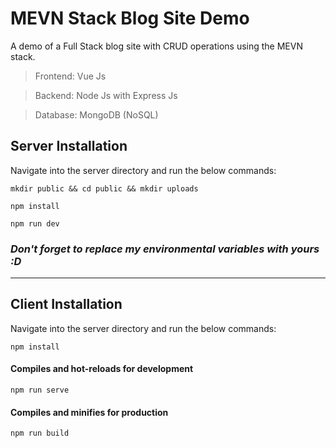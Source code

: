 # MEVN Stack Blog Site Demo
A demo of a Full Stack blog site with CRUD operations using the MEVN stack.

> Frontend: Vue Js

> Backend: Node Js with Express Js

> Database: MongoDB (NoSQL)


## Server Installation
Navigate into the server directory and run the below commands:
```
mkdir public && cd public && mkdir uploads
```
```
npm install
```
```
npm run dev
```
### ***Don't forget to replace my environmental variables with yours :D***
---

## Client Installation
Navigate into the server directory and run the below commands:
```
npm install
```

#### Compiles and hot-reloads for development
```
npm run serve
```

#### Compiles and minifies for production
```
npm run build
```
